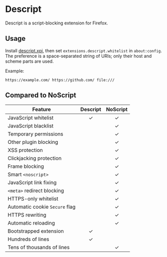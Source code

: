 # Descript

Descript is a script-blocking extension for Firefox.


## Usage

Install [descript.xpi][], then set `extensions.descript.whitelist`
in `about:config`. The preference is a space-separated string of URIs; only
their host and scheme parts are used.

Example:

```
https://example.com/ https://github.com/ file:///
```


## Compared to NoScript

Feature                         | Descript | NoScript
------------------------------- |:--------:|:--------:
JavaScript whitelist            | ✓ | ✓
JavaScript blacklist            |   | ✓
Temporary permissions           |   | ✓
Other plugin blocking           |   | ✓
XSS protection                  |   | ✓
Clickjacking protection         |   | ✓
Frame blocking                  |   | ✓
Smart `<noscript>`              |   | ✓
JavaScript link fixing          |   | ✓
`<meta>` redirect blocking      |   | ✓
HTTPS-only whitelist            |   | ✓
Automatic cookie `Secure` flag  |   | ✓
HTTPS rewriting                 |   | ✓
Automatic reloading             |   | ✓
Bootstrapped extension          | ✓ |
Hundreds of lines               | ✓ |
Tens of thousands of lines      |   | ✓


  [descript.xpi]: https://github.com/charmander/descript/releases
